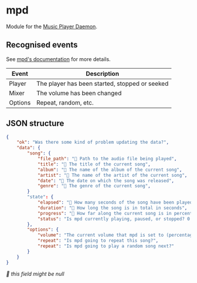 # mpd

Module for the [Music Player Daemon](https://wiki.archlinux.org/title/Music_Player_Daemon).

## Recognised events

See [mpd's documentation](https://mpd.readthedocs.io/en/stable/protocol.html#querying-mpd-s-status) for more details.

|  Event  |                  Description                   |
|---------|------------------------------------------------|
| Player  | The player has been started, stopped or seeked |
| Mixer   | The volume has been changed                    |
| Options | Repeat, random, etc.                           |

## JSON structure

```json
{
    "ok": "Was there some kind of problem updating the data?",
    "data": {
        "song": {
            "file_path": "👻 Path to the audio file being played",
            "title": "👻 The title of the current song",
            "album": "👻 The name of the album of the current song",
            "artist": "👻 The name of the artist of the current song",
            "date": "👻 The date on which the song was released",
            "genre": "👻 The genre of the current song",
        }
        "state": {
            "elapsed": "👻 How many seconds of the song have been played so far",
            "duration": "👻 How long the song is in total in seconds",
            "progress": "👻 How far along the current song is in percent, rounded",
            "status": "Is mpd currently playing, paused, or stopped? 0 = playing, 1 = paused, 2 = stopped"
        },
        "options": {
            "volume": "The current volume that mpd is set to (percentage)",
            "repeat": "Is mpd going to repeat this song?",
            "repeat": "Is mpd going to play a random song next?"
        }
    }
}
```

_👻 this field might be null_
